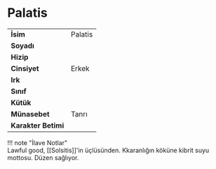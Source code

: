 # Palatis   
|  |  |  
|---|---|  
| **İsim** | Palatis |  
| **Soyadı** |  |  
| **Hizip** |  |  
| **Cinsiyet** | Erkek |  
| **Irk** |  |  
| **Sınıf** |  |  
| **Kütük** |  |  
| **Münasebet** | Tanrı |  
| **Karakter Betimi** |  |  
  
  
!!! note "İlave Notlar"  
	Lawful good, [[Solsitis]]'in üçlüsünden. Kkaranlığın köküne kibrit suyu mottosu. Düzen sağlıyor.  
